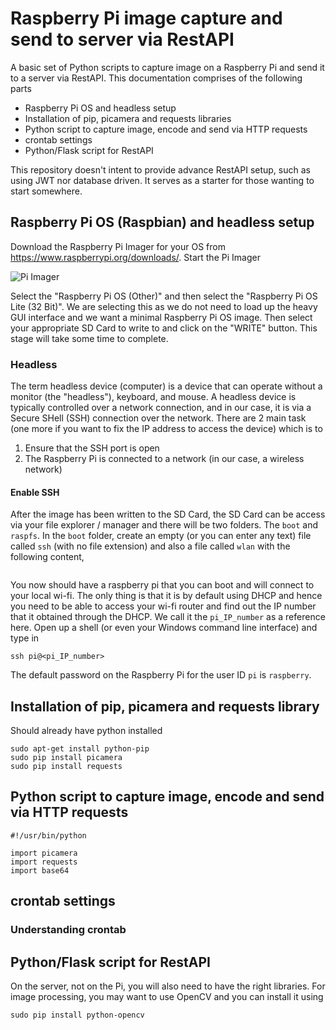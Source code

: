 # Raspberry Pi image capture and send to server via RestAPI

A basic set of Python scripts to capture image on a Raspberry Pi and send it to a server via RestAPI.  This documentation comprises of the following parts

- Raspberry Pi OS and headless setup
- Installation of pip, picamera and requests libraries
- Python script to capture image, encode and send via HTTP requests
- crontab settings
- Python/Flask script for RestAPI

This repository doesn't intent to provide advance RestAPI setup, such as using JWT nor database driven.  It serves as a starter for those wanting to start somewhere.

## Raspberry Pi OS (Raspbian) and headless setup

Download the Raspberry Pi Imager for your OS from https://www.raspberrypi.org/downloads/.  Start the Pi Imager

![Pi Imager](pi-imager.jpg)

Select the "Raspberry Pi OS (Other)" and then select the "Raspberry Pi OS Lite (32 Bit)".  We are selecting this as we do not need to load up the heavy GUI interface and we want a minimal Raspberry Pi OS image.  Then select your appropriate SD Card to write to and click on the "WRITE" button.  This stage will take some time to complete.

### Headless

The term headless device (computer) is a device that can operate without a monitor (the "headless"), keyboard, and mouse. A headless device is typically controlled over a network connection, and in our case, it is via a Secure SHell (SSH) connection over the network.  There are 2 main task (one more if you want to fix the IP address to access the device) which is to

1. Ensure that the SSH port is open
2. The Raspberry Pi is connected to a network (in our case, a wireless network)

#### Enable SSH

After the image has been written to the SD Card, the SD Card can be access via your file explorer / manager and there will be two folders.  The ```boot``` and ```raspfs```.  In the ```boot``` folder, create an empty (or you can enter any text) file called ```ssh``` (with no file extension) and also a file called ```wlan``` with the following content,

```

```

You now should have a raspberry pi that you can boot and will connect to your local wi-fi.  The only thing is that it is by default using DHCP and hence you need to be able to access your wi-fi router and find out the IP number that it obtained through the DHCP.  We call it the ```pi_IP_number``` as a reference here.  Open up a shell (or even your Windows command line interface) and type in

~~~
ssh pi@<pi_IP_number>
~~~

The default password on the Raspberry Pi for the user ID ```pi``` is ```raspberry```.

## Installation of pip, picamera and requests library

Should already have python installed

~~~
sudo apt-get install python-pip
sudo pip install picamera
sudo pip install requests
~~~

## Python script to capture image, encode and send via HTTP requests

~~~
#!/usr/bin/python

import picamera
import requests
import base64

~~~

## crontab settings

### Understanding crontab


## Python/Flask script for RestAPI

On the server, not on the Pi, you will also need to have the right libraries.  For image processing, you may want to use OpenCV and you can install it using

~~~
sudo pip install python-opencv
~~~


~~~
~~~
